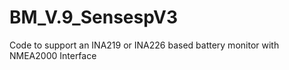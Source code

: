 # BM_V.9_SensespV3
Code to support an INA219 or INA226 based battery monitor with NMEA2000 Interface
